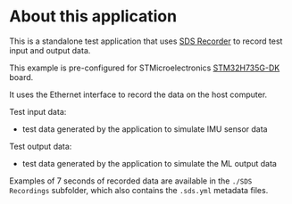 # About this application

This is a standalone test application that uses [SDS Recorder](https://github.com/ARM-software/SDS-Framework)
to record test input and output data.

This example is pre-configured for STMicroelectronics [STM32H735G-DK](https://www.st.com/en/evaluation-tools/stm32h735g-dk.html) board.

It uses the Ethernet interface to record the data on the host computer.

Test input data:
- test data generated by the application to simulate IMU sensor data

Test output data:
- test data generated by the application to simulate the ML output data

Examples of 7 seconds of recorded data are available in the `./SDS Recordings` subfolder, which also contains the
`.sds.yml` metadata files.